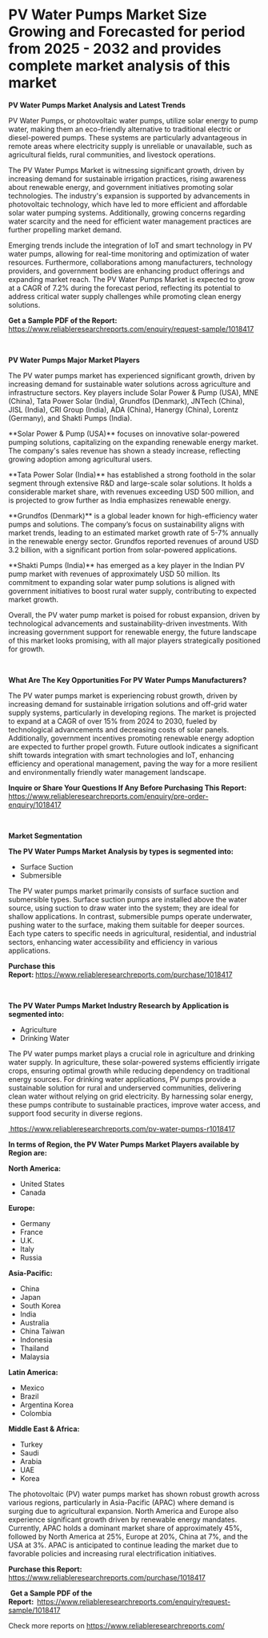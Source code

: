 <p><h1>PV Water Pumps Market Size Growing and Forecasted for period from 2025 - 2032 and provides complete market analysis of this market</h1></p><p><strong>PV Water Pumps Market Analysis and Latest Trends</strong></p>
<p><p>PV Water Pumps, or photovoltaic water pumps, utilize solar energy to pump water, making them an eco-friendly alternative to traditional electric or diesel-powered pumps. These systems are particularly advantageous in remote areas where electricity supply is unreliable or unavailable, such as agricultural fields, rural communities, and livestock operations.</p><p>The PV Water Pumps Market is witnessing significant growth, driven by increasing demand for sustainable irrigation practices, rising awareness about renewable energy, and government initiatives promoting solar technologies. The industry's expansion is supported by advancements in photovoltaic technology, which have led to more efficient and affordable solar water pumping systems. Additionally, growing concerns regarding water scarcity and the need for efficient water management practices are further propelling market demand.</p><p>Emerging trends include the integration of IoT and smart technology in PV water pumps, allowing for real-time monitoring and optimization of water resources. Furthermore, collaborations among manufacturers, technology providers, and government bodies are enhancing product offerings and expanding market reach. The PV Water Pumps Market is expected to grow at a CAGR of 7.2% during the forecast period, reflecting its potential to address critical water supply challenges while promoting clean energy solutions.</p></p>
<p><strong>Get a Sample PDF of the Report:&nbsp;</strong> <a href="https://www.reliableresearchreports.com/enquiry/request-sample/1018417?utm_campaign=2295&utm_medium=2&utm_source=Github&utm_content=ia&utm_term=21032025&utm_id=pv-water-pumps">https://www.reliableresearchreports.com/enquiry/request-sample/1018417</a></p>
<p>&nbsp;</p>
<p><strong>PV Water Pumps Major Market Players</strong></p>
<p><p>The PV water pumps market has experienced significant growth, driven by increasing demand for sustainable water solutions across agriculture and infrastructure sectors. Key players include Solar Power & Pump (USA), MNE (China), Tata Power Solar (India), Grundfos (Denmark), JNTech (China), JISL (India), CRI Group (India), ADA (China), Hanergy (China), Lorentz (Germany), and Shakti Pumps (India).</p><p>**Solar Power & Pump (USA)** focuses on innovative solar-powered pumping solutions, capitalizing on the expanding renewable energy market. The company's sales revenue has shown a steady increase, reflecting growing adoption among agricultural users.</p><p>**Tata Power Solar (India)** has established a strong foothold in the solar segment through extensive R&D and large-scale solar solutions. It holds a considerable market share, with revenues exceeding USD 500 million, and is projected to grow further as India emphasizes renewable energy.</p><p>**Grundfos (Denmark)** is a global leader known for high-efficiency water pumps and solutions. The company’s focus on sustainability aligns with market trends, leading to an estimated market growth rate of 5-7% annually in the renewable energy sector. Grundfos reported revenues of around USD 3.2 billion, with a significant portion from solar-powered applications.</p><p>**Shakti Pumps (India)** has emerged as a key player in the Indian PV pump market with revenues of approximately USD 50 million. Its commitment to expanding solar water pump solutions is aligned with government initiatives to boost rural water supply, contributing to expected market growth.</p><p>Overall, the PV water pump market is poised for robust expansion, driven by technological advancements and sustainability-driven investments. With increasing government support for renewable energy, the future landscape of this market looks promising, with all major players strategically positioned for growth.</p></p>
<p>&nbsp;</p>
<p><strong>What Are The Key Opportunities For PV Water Pumps Manufacturers?</strong></p>
<p><p>The PV water pumps market is experiencing robust growth, driven by increasing demand for sustainable irrigation solutions and off-grid water supply systems, particularly in developing regions. The market is projected to expand at a CAGR of over 15% from 2024 to 2030, fueled by technological advancements and decreasing costs of solar panels. Additionally, government incentives promoting renewable energy adoption are expected to further propel growth. Future outlook indicates a significant shift towards integration with smart technologies and IoT, enhancing efficiency and operational management, paving the way for a more resilient and environmentally friendly water management landscape.</p></p>
<p><strong>Inquire or Share Your Questions If Any Before Purchasing This Report:</strong> <a href="https://www.reliableresearchreports.com/enquiry/pre-order-enquiry/1018417?utm_campaign=2295&utm_medium=2&utm_source=Github&utm_content=ia&utm_term=21032025&utm_id=pv-water-pumps">https://www.reliableresearchreports.com/enquiry/pre-order-enquiry/1018417</a></p>
<p>&nbsp;</p>
<p><strong>Market Segmentation</strong></p>
<p><strong>The PV Water Pumps Market Analysis by types is segmented into:</strong></p>
<p><ul><li>Surface Suction</li><li>Submersible</li></ul></p>
<p><p>The PV water pumps market primarily consists of surface suction and submersible types. Surface suction pumps are installed above the water source, using suction to draw water into the system; they are ideal for shallow applications. In contrast, submersible pumps operate underwater, pushing water to the surface, making them suitable for deeper sources. Each type caters to specific needs in agricultural, residential, and industrial sectors, enhancing water accessibility and efficiency in various applications.</p></p>
<p><strong>Purchase this Report:&nbsp;</strong><a href="https://www.reliableresearchreports.com/purchase/1018417?utm_campaign=2295&utm_medium=2&utm_source=Github&utm_content=ia&utm_term=21032025&utm_id=pv-water-pumps">https://www.reliableresearchreports.com/purchase/1018417</a></p>
<p>&nbsp;</p>
<p><strong>The PV Water Pumps Market Industry Research by Application is segmented into:</strong></p>
<p><ul><li>Agriculture</li><li>Drinking Water</li></ul></p>
<p><p>The PV water pumps market plays a crucial role in agriculture and drinking water supply. In agriculture, these solar-powered systems efficiently irrigate crops, ensuring optimal growth while reducing dependency on traditional energy sources. For drinking water applications, PV pumps provide a sustainable solution for rural and underserved communities, delivering clean water without relying on grid electricity. By harnessing solar energy, these pumps contribute to sustainable practices, improve water access, and support food security in diverse regions.</p></p>
<p><a href="https://www.reliableresearchreports.com/pv-water-pumps-r1018417?utm_campaign=2295&utm_medium=2&utm_source=Github&utm_content=ia&utm_term=21032025&utm_id=pv-water-pumps">&nbsp;https://www.reliableresearchreports.com/pv-water-pumps-r1018417</a></p>
<p><strong>In terms of Region, the PV Water Pumps Market Players available by Region are:</strong></p>
<p>
    <p> <strong> North America: </strong>
        <ul>
            <li>United States</li>
            <li>Canada</li>
        </ul>
        </p> 
    <p> <strong> Europe: </strong>
        <ul>
            <li>Germany</li>
            <li>France</li>
            <li>U.K.</li>
            <li>Italy</li>
            <li>Russia</li>
        </ul>
        </p> 
    <p> <strong> Asia-Pacific: </strong>
        <ul>
            <li>China</li>
            <li>Japan</li>
            <li>South Korea</li>
            <li>India</li>
            <li>Australia</li>
            <li>China Taiwan</li>
            <li>Indonesia</li>
            <li>Thailand</li>
            <li>Malaysia</li>
        </ul>
        </p> 
    <p> <strong> Latin America: </strong>
        <ul>
            <li>Mexico</li>
            <li>Brazil</li>
            <li>Argentina Korea</li>
            <li>Colombia</li>
        </ul>
        </p> 
    <p> <strong> Middle East & Africa: </strong>
        <ul>
            <li>Turkey</li>
            <li>Saudi</li>
            <li>Arabia</li>
            <li>UAE</li>
            <li>Korea</li>
        </ul>
    </p>
    </p>
<p><p>The photovoltaic (PV) water pumps market has shown robust growth across various regions, particularly in Asia-Pacific (APAC) where demand is surging due to agricultural expansion. North America and Europe also experience significant growth driven by renewable energy mandates. Currently, APAC holds a dominant market share of approximately 45%, followed by North America at 25%, Europe at 20%, China at 7%, and the USA at 3%. APAC is anticipated to continue leading the market due to favorable policies and increasing rural electrification initiatives.</p></p>
<p><strong>Purchase this Report: </strong><a href="https://www.reliableresearchreports.com/purchase/1018417?utm_campaign=2295&utm_medium=2&utm_source=Github&utm_content=ia&utm_term=21032025&utm_id=pv-water-pumps">https://www.reliableresearchreports.com/purchase/1018417</a></p>
<p>&nbsp;<strong>Get a Sample PDF of the Report:&nbsp;&nbsp;</strong><a href="https://www.reliableresearchreports.com/enquiry/request-sample/1018417?utm_campaign=2295&utm_medium=2&utm_source=Github&utm_content=ia&utm_term=21032025&utm_id=pv-water-pumps">https://www.reliableresearchreports.com/enquiry/request-sample/1018417</a></p>
<p><strong></strong></p>
<p>Check more reports on <a href="https://www.reliableresearchreports.com/?utm_campaign=2295&utm_medium=2&utm_source=Github&utm_content=ia&utm_term=21032025&utm_id=pv-water-pumps">https://www.reliableresearchreports.com/</a></p>